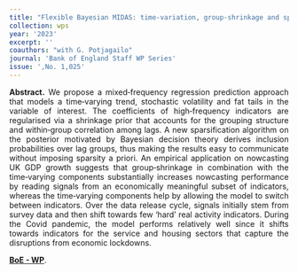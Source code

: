 ```yaml
---
title: "Flexible Bayesian MIDAS: time‑variation, group‑shrinkage and sparsity."
collection: wps
year: '2023' 
excerpt: ''
coauthors: "with G. Potjagailo"
journal: 'Bank of England Staff WP Series'
issue: ',No. 1,025'
---
```

<p align="justify"> <b>Abstract.</b> We propose a mixed‑frequency regression prediction approach that models a time‑varying trend, stochastic volatility and fat tails in the variable of interest. The coefficients of high‑frequency indicators are regularised via a shrinkage prior that accounts for the grouping structure and within‑group correlation among lags. A new sparsification algorithm on the posterior motivated by Bayesian decision theory derives inclusion probabilities over lag groups, thus making the results easy to communicate without imposing sparsity a priori. An empirical application on nowcasting UK GDP growth suggests that group‑shrinkage in combination with the time‑varying components substantially increases nowcasting performance by reading signals from an economically meaningful subset of indicators, whereas the time‑varying components help by allowing the model to switch between indicators. Over the data release cycle, signals initially stem from survey data and then shift towards few ‘hard’ real activity indicators. During the Covid pandemic, the model performs relatively well since it shifts towards indicators for the service and housing sectors that capture the disruptions from economic lockdowns.
</p>

[**BoE - WP**](https://www.bankofengland.co.uk/working-paper/2023/flexible-bayesian-midas-time-variation-group-shrinkage-and-sparsity).